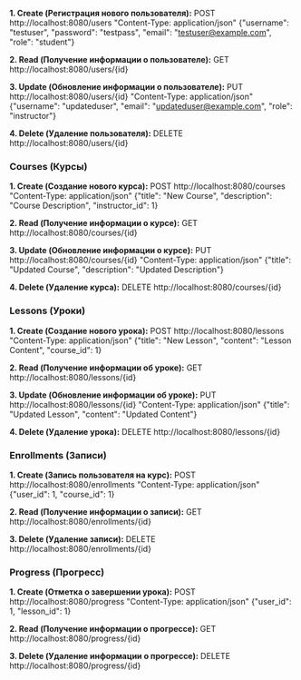 **1. Create (Регистрация нового пользователя):**
POST http://localhost:8080/users 
"Content-Type: application/json" {"username": "testuser", "password": "testpass", "email": "testuser@example.com", "role": "student"}

**2. Read (Получение информации о пользователе):**
GET http://localhost:8080/users/{id}

**3. Update (Обновление информации о пользователе):**
PUT http://localhost:8080/users/{id} 
"Content-Type: application/json" {"username": "updateduser", "email": "updateduser@example.com", "role": "instructor"}

**4. Delete (Удаление пользователя):**
DELETE http://localhost:8080/users/{id}

### Courses (Курсы)

**1. Create (Создание нового курса):**
POST http://localhost:8080/courses 
"Content-Type: application/json" {"title": "New Course", "description": "Course Description", "instructor_id": 1}

**2. Read (Получение информации о курсе):**
GET http://localhost:8080/courses/{id}

**3. Update (Обновление информации о курсе):**
PUT http://localhost:8080/courses/{id} 
"Content-Type: application/json" {"title": "Updated Course", "description": "Updated Description"}

**4. Delete (Удаление курса):**
DELETE http://localhost:8080/courses/{id}

### Lessons (Уроки)

**1. Create (Создание нового урока):**
POST http://localhost:8080/lessons 
"Content-Type: application/json" {"title": "New Lesson", "content": "Lesson Content", "course_id": 1}

**2. Read (Получение информации об уроке):**
GET http://localhost:8080/lessons/{id}

**3. Update (Обновление информации об уроке):**
PUT http://localhost:8080/lessons/{id} 
"Content-Type: application/json" {"title": "Updated Lesson", "content": "Updated Content"}

**4. Delete (Удаление урока):**
DELETE http://localhost:8080/lessons/{id}

### Enrollments (Записи)

**1. Create (Запись пользователя на курс):**
POST http://localhost:8080/enrollments 
"Content-Type: application/json" {"user_id": 1, "course_id": 1}

**2. Read (Получение информации о записи):**
GET http://localhost:8080/enrollments/{id}

**3. Delete (Удаление записи):**
DELETE http://localhost:8080/enrollments/{id}

### Progress (Прогресс)

**1. Create (Отметка о завершении урока):**
POST http://localhost:8080/progress 
"Content-Type: application/json" {"user_id": 1, "lesson_id": 1}

**2. Read (Получение информации о прогрессе):**
GET http://localhost:8080/progress/{id}

**3. Delete (Удаление информации о прогрессе):**
DELETE http://localhost:8080/progress/{id}
